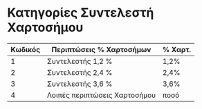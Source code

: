 # Κατηγορίες Συντελεστή Χαρτοσήμου

| Κωδικός | Περιπτώσεις % Χαρτοσήμων      | % Χαρτ. |
|---------|-------------------------------|---------|
| 1       | Συντελεστής 1,2 %             | 1,2%    |
| 2       | Συντελεστής 2,4 %             | 2,4%    |
| 3       | Συντελεστής 3,6 %             | 3,6%    |
| 4       | Λοιπές περιπτώσεις Χαρτοσήμου | ποσό    |
